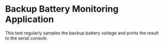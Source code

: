 Backup Battery Monitoring Application
=====================================

This test regularly samples the backup battery voltage and prints the result
to the serial console.
